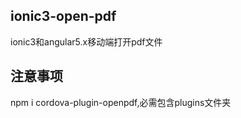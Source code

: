 ## ionic3-open-pdf
ionic3和angular5.x移动端打开pdf文件

## 注意事项
npm i cordova-plugin-openpdf,必需包含plugins文件夹

